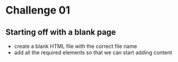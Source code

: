 # Challenge 01

## Starting off with a blank page

- create a blank HTML file with the correct file name
- add all the required elements so that we can start adding content
